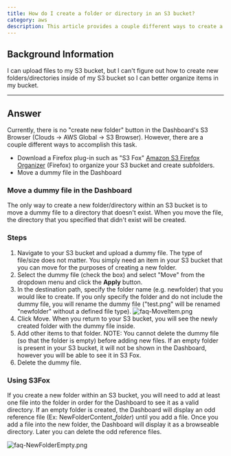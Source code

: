 ```yaml
---
title: How do I create a folder or directory in an S3 bucket?
category: aws
description: This article provides a couple different ways to create a new folder in an S3 Bucket.
---
```


## Background Information

I can upload files to my S3 bucket, but I can't figure out how to create new folders/directories inside of my S3 bucket so I can better organize items in my bucket.

* * *

## Answer

Currently, there is no "create new folder" button in the Dashboard's S3 Browser (Clouds -> AWS Global -> S3 Browser). However, there are a couple different ways to accomplish this task.

* Download a Firefox plug-in such as "S3 Fox" [Amazon S3 Firefox Organizer](https://aws.amazon.com/blogs/aws/s3fox_organizer/) (Firefox) to organize your S3 bucket and create subfolders.
* Move a dummy file in the Dashboard


### Move a dummy file in the Dashboard

The only way to create a new folder/directory within an S3 bucket is to move a dummy file to a directory that doesn't exist. When you move the file, the directory that you specified that didn't exist will be created.

### Steps

1. Navigate to your S3 bucket and upload a dummy file. The type of file/size does not matter. You simply need an item in your S3 bucket that you can move for the purposes of creating a new folder.
2. Select the dummy file (check the box) and select "Move" from the dropdown menu and click the **Apply** button.
3. In the destination path, specify the folder name (e.g. newfolder) that you would like to create. If you only specify the folder and do not include the dummy file, you will rename the dummy file ("test.png" will be renamed "newfolder" without a defined file type).
 ![faq-MoveItem.png](/img/faq-MoveItem.png)
4. Click Move. When you return to your S3 bucket, you will see the newly created folder with the dummy file inside.
5. Add other items to that folder. NOTE: You cannot delete the dummy file (so that the folder is empty) before adding new files. If an empty folder is present in your S3 bucket, it will not be shown in the Dashboard, however you will be able to see it in S3 Fox.
6. Delete the dummy file.

### Using S3Fox

If you create a new folder within an S3 bucket, you will need to add at least one file into the folder in order for the Dashboard to see it as a valid directory. If an empty folder is created, the Dashboard will display an odd reference file (Ex: NewFolderContent\_$folder$) until you add a file. Once you add a file into the new folder, the Dashboard will display it as a browseable directory.  Later you can delete the odd reference files.

![faq-NewFolderEmpty.png](/img/faq-NewFolderEmpty.png)
